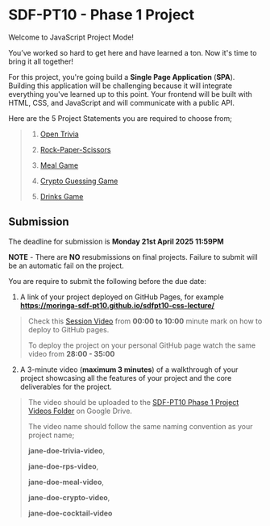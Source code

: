 # SDF-PT10 - Phase 1 Project

Welcome to JavaScript Project Mode!

You’ve worked so hard to get here and have learned a ton. Now it's time to bring it all together!

For this project, you're going build a **Single Page Application** (**SPA**). Building this application will be challenging because it will integrate everything you've learned up to this point. Your frontend will be built with HTML, CSS, and JavaScript and will communicate with a public API.

Here are the 5 Project Statements you are required to choose from;

>1. [Open Trivia](project-1-trivia.md)
>
>2. [Rock-Paper-Scissors](project-2-rps.md)
>
>3. [Meal Game](project-3-meal.md)
>
>4. [Crypto Guessing Game](project-4-crypto.md)
>
>5. [Drinks Game](project-5-cocktail.md)


## Submission
The deadline for submission is **Monday 21st April 2025 11:59PM**

**NOTE** - There are **NO** resubmissions on final projects. Failure to submit will be an automatic fail on the project.

You are require to submit the following before the due date:

  1. A link of your project deployed on GitHub Pages, for example **https://moringa-sdf-pt10.github.io/sdfpt10-css-lecture/**
  > Check this [Session Video](https://drive.google.com/file/d/1n8It5PYVTRc8PNBH3sc4AHTjEXbp1J5p/view) from **00:00 to 10:00** minute mark on how to deploy to GitHub pages.
  >
  > To deploy the project on your personal GitHub page watch the same video from **28:00 - 35:00**

  2. A 3-minute video (**maximum 3 minutes**) of a walkthrough of your project showcasing all the features of your project and the core deliverables for the project.
> The video should be uploaded to the [SDF-PT10 Phase 1 Project Videos Folder](https://drive.google.com/drive/folders/1deAe_8P788kJi8w9W8-JbgYOCwdSOm-9?usp=drive_link) on Google Drive.
>
> The video name should follow the same naming convention as your project name;
>
> **jane-doe-trivia-video**,
>
> **jane-doe-rps-video**,
>
> **jane-doe-meal-video**,
>
> **jane-doe-crypto-video**,
>
> **jane-doe-cocktail-video**
